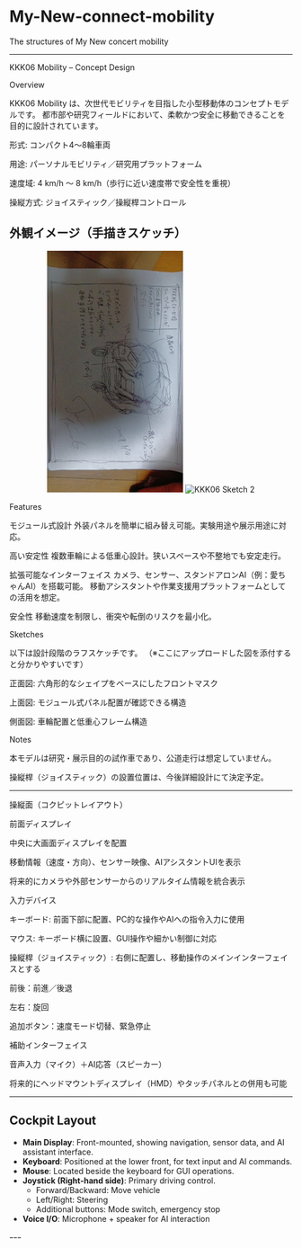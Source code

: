 # My-New-connect-mobility
The structures of My New concert mobility

---

KKK06 Mobility – Concept Design

Overview

KKK06 Mobility は、次世代モビリティを目指した小型移動体のコンセプトモデルです。
都市部や研究フィールドにおいて、柔軟かつ安全に移動できることを目的に設計されています。

形式: コンパクト4〜8輪車両

用途: パーソナルモビリティ／研究用プラットフォーム

速度域: 4 km/h 〜 8 km/h（歩行に近い速度帯で安全性を重視）

操縦方式: ジョイスティック／操縦桿コントロール

## 外観イメージ（手描きスケッチ）

<p align="center">
  <img src="https://github.com/YamamotoAi2025/My-New-connect-mobility/blob/main/IMG_20250919_060726.jpg" alt="KKK06 Sketch 1" width="48%">
  <img src="docs/images/kkk06_sketch2.jpg" alt="KKK06 Sketch 2" width="48%">
</p>
Features

モジュール式設計
外装パネルを簡単に組み替え可能。実験用途や展示用途に対応。

高い安定性
複数車輪による低重心設計。狭いスペースや不整地でも安定走行。

拡張可能なインターフェイス
カメラ、センサー、スタンドアロンAI（例：愛ちゃんAI）を搭載可能。
移動アシスタントや作業支援用プラットフォームとしての活用を想定。

安全性
移動速度を制限し、衝突や転倒のリスクを最小化。


Sketches

以下は設計段階のラフスケッチです。
（※ここにアップロードした図を添付すると分かりやすいです）

正面図: 六角形的なシェイプをベースにしたフロントマスク

上面図: モジュール式パネル配置が確認できる構造

側面図: 車輪配置と低重心フレーム構造


Notes

本モデルは研究・展示目的の試作車であり、公道走行は想定していません。

操縦桿（ジョイスティック）の設置位置は、今後詳細設計にて決定予定。



---

操縦面（コクピットレイアウト）

前面ディスプレイ

中央に大画面ディスプレイを配置

移動情報（速度・方向）、センサー映像、AIアシスタントUIを表示

将来的にカメラや外部センサーからのリアルタイム情報を統合表示


入力デバイス

キーボード: 前面下部に配置、PC的な操作やAIへの指令入力に使用

マウス: キーボード横に設置、GUI操作や細かい制御に対応

操縦桿（ジョイスティック）: 右側に配置し、移動操作のメインインターフェイスとする

前後：前進／後退

左右：旋回

追加ボタン：速度モード切替、緊急停止



補助インターフェイス

音声入力（マイク）＋AI応答（スピーカー）

将来的にヘッドマウントディスプレイ（HMD）やタッチパネルとの併用も可能




---


## Cockpit Layout

- **Main Display**: Front-mounted, showing navigation, sensor data, and AI assistant interface.
- **Keyboard**: Positioned at the lower front, for text input and AI commands.
- **Mouse**: Located beside the keyboard for GUI operations.
- **Joystick (Right-hand side)**: Primary driving control.
  - Forward/Backward: Move vehicle
  - Left/Right: Steering
  - Additional buttons: Mode switch, emergency stop
- **Voice I/O**: Microphone + speaker for AI interaction

ｰｰｰ

